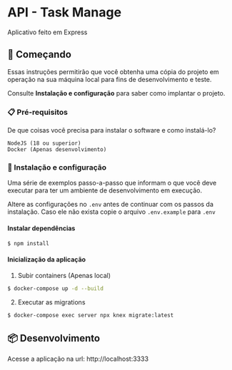# API - Task Manage

Aplicativo feito em Express

## 🚀 Começando

Essas instruções permitirão que você obtenha uma cópia do projeto em operação na sua máquina local para fins de desenvolvimento e teste.

Consulte **Instalação e configuração** para saber como implantar o projeto.

### 📋 Pré-requisitos

De que coisas você precisa para instalar o software e como instalá-lo?

```
NodeJS (18 ou superior)
Docker (Apenas desenvolvimento)
```

### 🔧 Instalação e configuração

Uma série de exemplos passo-a-passo que informam o que você deve executar para ter um ambiente de desenvolvimento em execução.

Altere as configurações no `.env` antes de continuar com os passos da instalação. Caso ele não exista copie o arquivo `.env.example` para `.env`

#### Instalar dependências

```bash
$ npm install
```

#### Inicialização da aplicação

1. Subir containers (Apenas local)

```bash
$ docker-compose up -d --build
```

2. Executar as migrations

```bash
$ docker-compose exec server npx knex migrate:latest
```

## 📦 Desenvolvimento

Acesse a aplicação na url: http://localhost:3333
